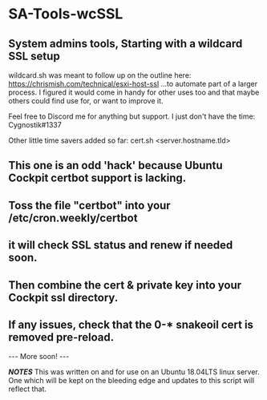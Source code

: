 # SA-Tools-wcSSL
 System admins tools, Starting with a wildcard SSL setup
-----------------------------------------------------------

wildcard.sh was meant to follow up on the outline here: https://chrismish.com/technical/esxi-host-ssl
...to automate part of a larger process. I figured it would come in handy for other uses too and that maybe others could find use for, or want to improve it.

Feel free to Discord me for anything but support. I just don't have the time: Cygnostik#1337

Other little time savers added so far:
cert.sh <youremail> <server.hostname.tld>

#####
## This one is an odd 'hack' because Ubuntu Cockpit certbot support is lacking.
## Toss the file "certbot" into your /etc/cron.weekly/certbot
## it will check SSL status and renew if needed soon.
## Then combine the cert & private key into your Cockpit ssl directory.
## If any issues, check that the 0-* snakeoil cert is removed pre-reload.

--- More soon! ---

***NOTES***
This was written on and for use on an Ubuntu 18.04LTS linux server. One which will be kept on the bleeding edge and updates to this script will reflect that.
